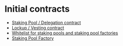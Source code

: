 # Initial contracts

- [Staking Pool / Delegation contract](./staking-pool/)
- [Lockup / Vesting contract](./lockup/)
- [Whitelist for staking pools and staking pool factories](./whitelist/)
- [Staking Pool Factory](./staking-pool-factory/)
